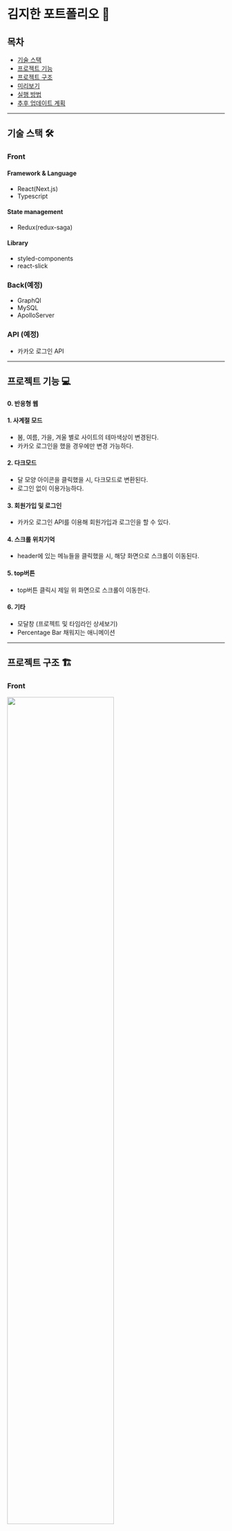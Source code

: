 # 김지한 포트폴리오 💚
## 목차
- [기술 스택](#기술-스택)
- [프로젝트 기능](#프로젝트-기능)
- [프로젝트 구조](#프로젝트-구조)
- [미리보기](#미리보기)
- [실행 방법](#실행-방법)
- [추후 업데이트 계획](#추후-업데이트-계획)
-----
## 기술 스택 🛠️
### Front
#### Framework & Language
- React(Next.js)
- Typescript
#### State management
- Redux(redux-saga)
#### Library
- styled-components
- react-slick
### Back(예정)
- GraphQl
- MySQL
- ApolloServer

### API (예정)
- 카카오 로그인 API
-----
## 프로젝트 기능 💻
#### 0. 반응형 웹 
#### 1. 사계절 모드
- 봄, 여름, 가을, 겨울 별로 사이트의 테마색상이 변경된다.
- 카카오 로그인을 했을 경우에만 변경 가능하다.
#### 2. 다크모드
- 달 모양 아이콘을 클릭했을 시, 다크모드로 변환된다.
- 로그인 없이 이용가능하다.
#### 3. 회원가입 및 로그인
- 카카오 로그인 API를 이용해 회원가입과 로그인을 할 수 있다.
#### 4. 스크롤 위치기억
- header에 있는 메뉴들을 클릭했을 시, 해당 화면으로 스크롤이 이동된다.
#### 5. top버튼 
- top버튼 클릭시 제일 위 화면으로 스크롤이 이동한다.
#### 6. 기타
- 모달창 (프로젝트 및 타임라인 상세보기)
- Percentage Bar 채워지는 애니메이션
-----
## 프로젝트 구조 🏗️
### Front
<img src="https://user-images.githubusercontent.com/69563429/160769366-854f33cd-c222-4f27-a0d7-3b1b68040170.png" width=70%/>

-----

## 미리 보기 👁️‍🗨️
|봄|여름|
|:-:|:-:|
|<img src="https://user-images.githubusercontent.com/69563429/161430491-20ce231f-c2e5-4cf1-b9ee-71f0e3e43932.gif" width=80%/>|<img src="https://user-images.githubusercontent.com/69563429/161430499-b01d6c3b-0486-47b3-90bf-78e008eff96c.gif" width=80%/>|

|가을|겨울|
|:-:|:-:|
|<img src="https://user-images.githubusercontent.com/69563429/161430506-f8500d49-239b-40f5-bbd1-849d598c879c.gif" width=80%/>|<img src="https://user-images.githubusercontent.com/69563429/161430516-119bff71-751b-4044-a211-204b612a5d3b.gif" width=80%/>|

-------------------------------------
## 세팅 및 실행 방법 🤷‍♀️
##### 세팅 -->  /front
<pre>
  <code>yarn </code>
</pre>

##### 실행 -->  /front
<pre>
  <code>yarn dev</code>
</pre>

---------------
## 추후 업데이트 계획 💡
##### :white_check_mark: GraphQL&MySQL로 컨텐츠 부분 DB화
##### :black_square_button: 서버연결 
##### :black_square_button: 카카오 로그인 시 사계절모드 활성화 / 로그인 안했을 경우 사계절모드 비활성화
##### :black_square_button: admin 계정 및 페이지 생성하여 컨텐츠 수정
##### :black_square_button: 블로그 사이트 
